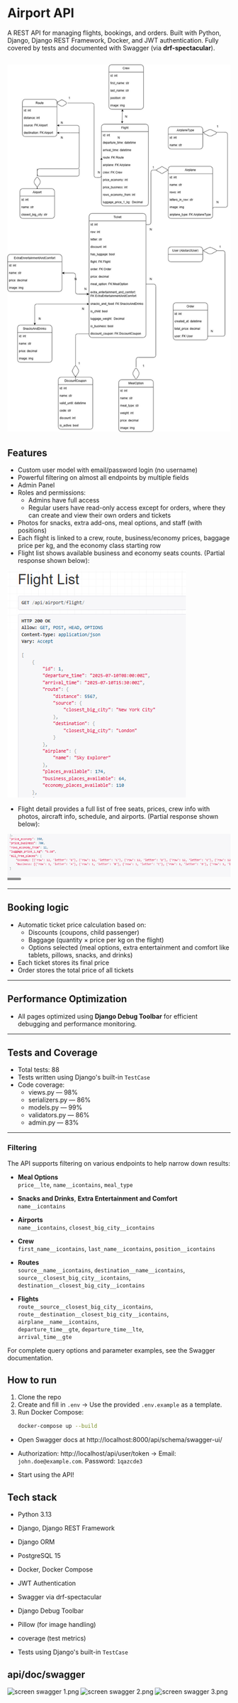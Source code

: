 # Airport API

A REST API for managing flights, bookings, and orders. Built with Python, Django, Django REST Framework, Docker, and JWT authentication. Fully covered by tests and documented with Swagger (via **drf-spectacular**).

![diagram airport.jpg](diagram%20airport.jpg)
---

## Features

- Custom user model with email/password login (no username)  
- Powerful filtering on almost all endpoints by multiple fields  
- Admin Panel
- Roles and permissions:  
  - Admins have full access  
  - Regular users have read-only access except for orders, where they can create and view their own orders and tickets  
- Photos for snacks, extra add-ons, meal options, and staff (with positions)  
- Each flight is linked to a crew, route, business/economy prices, baggage price per kg, and the economy class starting row 
- Flight list shows available business and economy seats counts. (Partial response shown below):

![flight list example.png](flight%20list%20example.png)

- Flight detail provides a full list of free seats, prices, crew info with photos, aircraft info, schedule, and airports. (Partial response shown below):

![flight detail example.png](flight%20detail%20example.png)

---

## Booking logic

- Automatic ticket price calculation based on:  
  - Discounts (coupons, child passenger)  
  - Baggage (quantity × price per kg on the flight)  
  - Options selected (meal options, extra entertainment and comfort like tablets, pillows, snacks, and drinks)  
- Each ticket stores its final price  
- Order stores the total price of all tickets

---

## Performance Optimization

- All pages optimized using **Django Debug Toolbar** for efficient debugging and performance monitoring.

---

## Tests and Coverage

- Total tests: 88  
- Tests written using Django's built-in `TestCase`  
- Code coverage:  
  - views.py — 98%  
  - serializers.py — 86%  
  - models.py — 99%  
  - validators.py — 86%  
  - admin.py — 83%

---

###  Filtering

The API supports filtering on various endpoints to help narrow down results:

- **Meal Options**  
  `price__lte`, `name__icontains`, `meal_type`

- **Snacks and Drinks**, **Extra Entertainment and Comfort**  
  `name__icontains`

- **Airports**  
  `name__icontains`, `closest_big_city__icontains`

- **Crew**  
  `first_name__icontains`, `last_name__icontains`, `position__icontains`

- **Routes**  
  `source__name__icontains`, `destination__name__icontains`,  
  `source__closest_big_city__icontains`, `destination__closest_big_city__icontains`

- **Flights**  
  `route__source__closest_big_city__icontains`, `route__destination__closest_big_city__icontains`,  
  `airplane__name__icontains`,  
  `departure_time__gte`, `departure_time__lte`,  
  `arrival_time__gte`

For complete query options and parameter examples, see the Swagger documentation.


## How to run

1. Clone the repo  
2. Create and fill in `.env`
→ Use the provided `.env.example` as a template.
3. Run Docker Compose:  
   ```bash  
   docker-compose up --build  
- Open Swagger docs at http://localhost:8000/api/schema/swagger-ui/

- Authorization:  http://localhost/api/user/token -> Email: `john.doe@example.com`. Password: `1qazcde3`

- Start using the API!

## Tech stack

- Python 3.13
  
- Django, Django REST Framework
  
- Django ORM
  
- PostgreSQL 15
  
- Docker, Docker Compose
  
- JWT Authentication
  
- Swagger via drf-spectacular
  
- Django Debug Toolbar
  
- Pillow (for image handling)
  
- coverage (test metrics)
  
- Tests using Django's built-in `TestCase`


## api/doc/swagger
![screen swagger 1.png](screen%20swagger%201.png)
![screen swagger 2.png](screen%20swagger%202.png)
![screen swagger 3.png](screen%20swagger%203.png)
